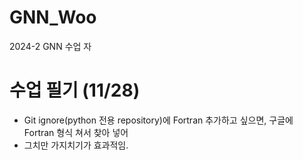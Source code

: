 # GNN_Woo
2024-2 GNN 수업 자

# 수업 필기 (11/28)
- Git ignore(python 전용 repository)에 Fortran 추가하고 싶으면, 구글에 Fortran 형식 쳐서 찾아 넣어
- 그치만 가지치기가 효과적임.
